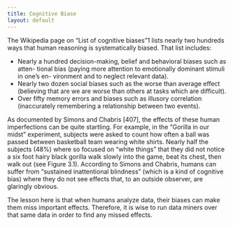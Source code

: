 ```yaml
---
title: Cognitive Biase
layout: default
---
```



The Wikipedia page on “List of cognitive biases”1 lists nearly two hundreds ways that human reasoning is systematically biased. That list includes:

- Nearly a hundred decision-making, belief and behavioral biases such as atten- tional bias (paying more attention to emotionally dominant stimuli in one’s en- vironment and to neglect relevant data).
-  Nearly two dozen social biases such as the worse than average effect (believing that are we are worse than others at tasks which are difficult).
-  Over fifty memory errors and biases such as illusory correlation (inaccurately remembering a relationship between two events).

As documented by Simons and Chabris [407], the effects of these human imperfections can be quite startling. For example, in the “Gorilla in our midst” experiment, subjects were asked to count how often a ball was passed between basketball team wearing white shirts. Nearly half the subjects (48%) where so focused on “white things” that they did not notice a six foot hairy black gorilla walk slowly into the game, beat its chest, then walk out (see Figure 3.1). According to Simons and Chabris, humans can suffer from “sustained inattentional blindness” (which is a kind of cognitive bias) where they do not see effects that, to an outside observer, are glaringly obvious.

The lesson here is that when humans analyze data, their biases can make them miss important effects. Therefore, it is wise to run data miners over that same data in order to find any missed effects.
 
